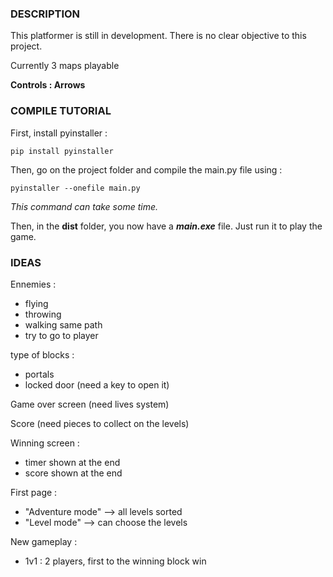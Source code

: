 ### DESCRIPTION

This platformer is still in development.
There is no clear objective to this project.

Currently 3 maps playable

**Controls : Arrows**

### COMPILE TUTORIAL 

First, install pyinstaller :
```
pip install pyinstaller
```

Then, go on the project folder and compile the main.py file using :
```
pyinstaller --onefile main.py
```
*This command can take some time.*

Then, in the **dist** folder, you now have a ***main.exe*** file. Just run it to play the game.


### IDEAS

Ennemies :
- flying
- throwing
- walking same path
- try to go to player

type of blocks : 
- portals
- locked door (need a key to open it)

Game over screen (need lives system)

Score (need pieces to collect on the levels)

Winning screen :
- timer shown at the end
- score shown at the end

First page :
- "Adventure mode" --> all levels sorted
- "Level mode" --> can choose the levels

New gameplay :
- 1v1 : 2 players, first to the winning block win